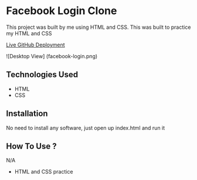 # Facebook Login Clone

This project was built by me using HTML and CSS.
This was built to practice my HTML and CSS 


[Live GitHub Deployment](ray-xavier-2021.github.io/facebook-login/)


![Desktop View] (facebook-login.png)


## Technologies Used
* HTML
* CSS


## Installation
No need to install any software, just open up index.html and run it


## How To Use ?
N/A


- HTML and CSS practice